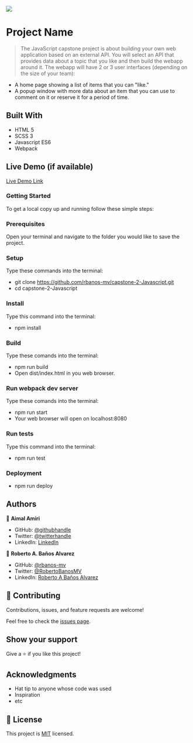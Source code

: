 ![](https://img.shields.io/badge/Microverse-blueviolet)

# Project Name

> The JavaScript capstone project is about building your own web application based on an external API. You will select an API that provides data about a topic that you like and then build the webapp around it. The webapp will have 2 or 3 user interfaces (depending on the size of your team):

- A home page showing a list of items that you can "like."
- A popup window with more data about an item that you can use to comment on it or reserve it for a period of time.

## Built With

- HTML 5
- SCSS 3
- Javascript ES6
- Webpack

## Live Demo (if available)

[Live Demo Link](https://rbanos-mv.github.io/capstone-2-Javascript/)

### Getting Started

To get a local copy up and running follow these simple steps:

### Prerequisites

Open your terminal and navigate to the folder you would like to save the project.

### Setup

Type these commands into the terminal:

- git clone https://github.com/rbanos-mv/capstone-2-Javascript.git
- cd capstone-2-Javascript

### Install

Type this command into the terminal:

- npm install

### Build

Type these comands into the terminal:

- npm run build
- Open dist/index.html in you web browser.

### Run webpack dev server

Type these comands into the terminal:

- npm run start
- Your web browser will open on localhost:8080

### Run tests

Type this command into the terminal:

- npm run test

### Deployment

- npm run deploy

## Authors

👤 **Aimal Amiri**

- GitHub: [@githubhandle](https://github.com/aimalamiri)
- Twitter: [@twitterhandle](https://twitter.com/Aimalamiri)
- LinkedIn: [LinkedIn](https://linkedin.com/in/aimal-amiri)

👤 **Roberto A. Baños Alvarez**

- GitHub: [@rbanos-mv](https://github.com/rbanos-mv)
- Twitter: [@RobertoBanosMV](https://twitter.com/RobertoBanosMV)
- LinkedIn: [Roberto A Baños Alvarez](https://linkedin.com/in/roberto-a-baños-alvarez-500766234)

## 🤝 Contributing

Contributions, issues, and feature requests are welcome!

Feel free to check the [issues page](../../issues/).

## Show your support

Give a ⭐️ if you like this project!

## Acknowledgments

- Hat tip to anyone whose code was used
- Inspiration
- etc

## 📝 License

This project is [MIT](./MIT.md) licensed.
